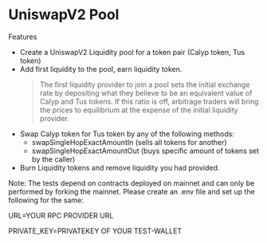 # UniswapV2 Pool

Features

- Create a UniswapV2 Liquidity pool for a token pair (Calyp token, Tus token)
- Add first liquidity to the pool, earn liquidity token.
  > The first liquidity provider to join a pool sets the initial exchange rate by depositing what they believe to be an equivalent value of Calyp and Tus tokens. If this ratio is off, arbitrage traders will bring the prices to equilibrium at the expense of the initial liquidity provider.
- Swap Calyp token for Tus token by any of the following methods:
  - swapSingleHopExactAmountIn (sells all tokens for another)
  - swapSingleHopExactAmountOut (buys specific amount of tokens set by the caller)
- Burn Liquidity tokens and remove liquidity you had provided.

Note: The tests depend on contracts deployed on mainnet and can only be performed by forking the mainnet. Please create an .env file and set up the following for the same:

URL=YOUR RPC PROVIDER URL

PRIVATE_KEY=PRIVATEKEY OF YOUR TEST-WALLET
